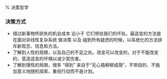 % 决策哲学

### 决策方式

- 错过新事物所损失的机会成本 远小于 它们带给我们的坏处。最适宜的方法是在面对非线性复杂系统 做决策 以及 碰到所有疑虑的时候，以系统化的方法排斥新观念、信息和方法。
- 了解到人性的局限，以及自己的不足之处。改变可以改变的，对于不能改变的，营造适宜的环境以减少其伤害。
- 了解到理性的局限，很多 “得到” 来自于“无心插柳柳成荫”，不带目的、不施加意义地随机探索，重视行动而不是计划。
